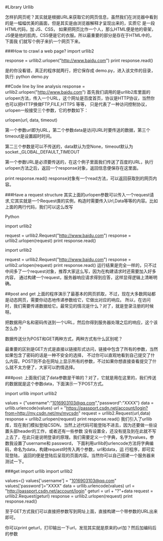 #Library Urllib

怎样扒网页呢？其实就是根据URL来获取它的网页信息，虽然我们在浏览器中看到的是一幅幅优美的画面，但是其实是由浏览器解释才呈现出来的，实质它 是一段HTML代码，加 JS、CSS，
如果把网页比作一个人，那么HTML便是他的骨架，JS便是他的肌肉，CSS便是它的衣服。所以最重要的部分是存在于HTML中的，下面我 们就写个例子来扒一个网页下来。

###How to crawl a web page?
  import urllib2

  response = urllib2.urlopen("http://www.baidu.com")
  print response.read()
  
是的你没看错，真正的程序就两行，把它保存成 demo.py，进入该文件的目录，执行: python demo.py

##Code line by line analysis
response = urllib2.urlopen("http://www.baidu.com")
首先我们调用的是urllib2库里面的urlopen方法，传入一个URL，这个网址是百度首页，协议是HTTP协议，当然你也可以把HTTP换做FTP,FILE,HTTPS 等等，
只是代表了一种访问控制协议，
urlopen一般接受三个参数，它的参数如下：

  urlopen(url, data, timeout)
  
第一个参数url即为URL，第二个参数data是访问URL时要传送的数据，第三个timeout是设置超时时间。

第二三个参数是可以不传送的，data默认为空None，timeout默认为 socket._GLOBAL_DEFAULT_TIMEOUT

第一个参数URL是必须要传送的，在这个例子里面我们传送了百度的URL，执行urlopen方法之后，返回一个response对象，返回信息便保存在这里面。

	
  print response.read()
response对象有一个read方法，可以返回获取到的网页内容。

###Have a request structure
其实上面的urlopen参数可以传入一个request请求,它其实就是一个Request类的实例，构造时需要传入Url,Data等等的内容。比如上面的两行代码，我们可以这么改写

Python

  import urllib2

  request = urllib2.Request("http://www.baidu.com")
  response = urllib2.urlopen(request)
  print response.read()



  import urllib2

  request = urllib2.Request("http://www.baidu.com")
  response = urllib2.urlopen(request)
  print response.read()
运行结果是完全一样的，只不过中间多了一个request对象，推荐大家这么写，因为在构建请求时还需要加入好多内容，
通过构建一个request，服务器响应请求得到应答，这样显得逻辑上清晰明确。




##post and get
上面的程序演示了最基本的网页抓取，不过，现在大多数网站都是动态网页，需要你动态地传递参数给它，它做出对应的响应。
所以，在访问时，我们需要传递数据给它。最常见的情况是什么？对了，就是登录注册的时候呀。

把数据用户名和密码传送到一个URL，然后你得到服务器处理之后的响应，这个该怎么办？

数据传送分为POST和GET两种方式，两种方式有什么区别呢？

最重要的区别是GET方式是直接以链接形式访问，链接中包含了所有的参数，当然如果包含了密码的话是一种不安全的选择，
不过你可以直观地看到自己提交了什么内容。POST则不会在网址上显示所有的参数，不过如果你想直接查看提交了什么就不太方便了，大家可以酌情选择。

###post:
上面我们说了data参数是干嘛的？对了，它就是用在这里的，我们传送的数据就是这个参数data，下面演示一下POST方式。

  import urllib
  import urllib2

  values = {"username":"1016903103@qq.com","password":"XXXX"}
  data = urllib.urlencode(values) 
  url = "https://passport.csdn.net/account/login?from=http://my.csdn.net/my/mycsdn"
  request = urllib2.Request(url,data)
  response = urllib2.urlopen(request)
  print response.read()
我们引入了urllib库，现在我们模拟登陆CSDN，当然上述代码可能登陆不进去，因为还要做一些设置头部header的工作，或者还有一些参数 
没有设置全，还没有提及到在此就不写上去了，在此只是说明登录的原理。我们需要定义一个字典，名字为values，参数我设置了username和 password，
下面利用urllib的urlencode方法将字典编码，命名为data，构建request时传入两个参数，url和data，运 行程序，即可实现登陆，
返回的便是登陆后呈现的页面内容。当然你可以自己搭建一个服务器来测试一下。

###get
  import urllib
  import urllib2

  values={}
  values['username'] = "1016903103@qq.com"
  values['password']="XXXX"
  data = urllib.urlencode(values) 
  url = "http://passport.csdn.net/account/login"
  geturl = url + "?"+data
  request = urllib2.Request(geturl)
  response = urllib2.urlopen(request)
  print response.read()
  
至于GET方式我们可以直接把参数写到网址上面，直接构建一个带参数的URL出来即可。

你可以print geturl，打印输出一下url，发现其实就是原来的url加？然后加编码后的参数
